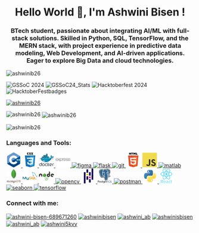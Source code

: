 <h1 align="center">Hello World 👋, I'm Ashwini Bisen !</h1>
<h3 align="center"> BTech student, passionate about integrating AI/ML with full-stack solutions. Skilled in Python, SQL, TensorFlow, and the MERN stack, with project experience in predictive data modeling, Web Development, and AI-driven applications. Eager to explore Big Data and cloud technologies. </h3>

<p align="left"> 
  <img src="https://komarev.com/ghpvc/?username=ashwinib26&label=Profile%20views&color=0e75b6&style=flat" alt="ashwinib26" /> 
</p>

<!-- 🎖️ GSSoC & Hacktoberfest Badges -->
<p align="left">
  <img src="https://img.shields.io/badge/GSSoC-2024-orange?style=for-the-badge" alt="GSSoC 2024"/>
  <img src="https://github.com/user-attachments/assets/eeab1faa-2de7-4de6-bcd8-5f1c40b221f0" alt="GSSoC24_Stats" height="150"/>
  <img src="https://img.shields.io/badge/Hacktoberfest-2024-blueviolet?style=for-the-badge" alt="Hacktoberfest 2024"/>
  <img src="https://github.com/user-attachments/assets/b5a8172c-7c7f-4542-8f8d-683b92997696" alt="HacktoberFestbadges" height="150"/>
</p>

<p align="left"> 
  <a href="https://github.com/ryo-ma/github-profile-trophy">
    <img src="https://github-profile-trophy.vercel.app/?username=ashwinib26" alt="ashwinib26" />
  </a> 
</p>

<p><img align="left" src="https://github-readme-stats.vercel.app/api/top-langs?username=ashwinib26&show_icons=true&locale=en&layout=compact" alt="ashwinib26" /></p>

<p>&nbsp;<img align="center" src="https://github-readme-stats.vercel.app/api?username=ashwinib26&show_icons=true&locale=en" alt="ashwinib26" /></p>

<p><img align="center" src="https://github-readme-streak-stats.herokuapp.com/?user=ashwinib26&" alt="ashwinib26" /></p>

<h3 align="left">Languages and Tools:</h3>
<p align="left">
  <a href="https://www.w3schools.com/cpp/" target="_blank" rel="noreferrer"> <img src="https://raw.githubusercontent.com/devicons/devicon/master/icons/cplusplus/cplusplus-original.svg" alt="cplusplus" width="40" height="40"/> </a>
  <a href="https://www.w3schools.com/css/" target="_blank" rel="noreferrer"> <img src="https://raw.githubusercontent.com/devicons/devicon/master/icons/css3/css3-original-wordmark.svg" alt="css3" width="40" height="40"/> </a>
  <a href="https://www.docker.com/" target="_blank" rel="noreferrer"> <img src="https://raw.githubusercontent.com/devicons/devicon/master/icons/docker/docker-original-wordmark.svg" alt="docker" width="40" height="40"/> </a>
  <a href="https://expressjs.com" target="_blank" rel="noreferrer"> <img src="https://raw.githubusercontent.com/devicons/devicon/master/icons/express/express-original-wordmark.svg" alt="express" width="40" height="40"/> </a>
  <a href="https://www.figma.com/" target="_blank" rel="noreferrer"> <img src="https://www.vectorlogo.zone/logos/figma/figma-icon.svg" alt="figma" width="40" height="40"/> </a>
  <a href="https://flask.palletsprojects.com/" target="_blank" rel="noreferrer"> <img src="https://www.vectorlogo.zone/logos/pocoo_flask/pocoo_flask-icon.svg" alt="flask" width="40" height="40"/> </a>
  <a href="https://git-scm.com/" target="_blank" rel="noreferrer"> <img src="https://www.vectorlogo.zone/logos/git-scm/git-scm-icon.svg" alt="git" width="40" height="40"/> </a>
  <a href="https://www.w3.org/html/" target="_blank" rel="noreferrer"> <img src="https://raw.githubusercontent.com/devicons/devicon/master/icons/html5/html5-original-wordmark.svg" alt="html5" width="40" height="40"/> </a>
  <a href="https://developer.mozilla.org/en-US/docs/Web/JavaScript" target="_blank" rel="noreferrer"> <img src="https://raw.githubusercontent.com/devicons/devicon/master/icons/javascript/javascript-original.svg" alt="javascript" width="40" height="40"/> </a>
  <a href="https://www.mathworks.com/" target="_blank" rel="noreferrer"> <img src="https://upload.wikimedia.org/wikipedia/commons/2/21/Matlab_Logo.png" alt="matlab" width="40" height="40"/> </a>
  <a href="https://www.mongodb.com/" target="_blank" rel="noreferrer"> <img src="https://raw.githubusercontent.com/devicons/devicon/master/icons/mongodb/mongodb-original-wordmark.svg" alt="mongodb" width="40" height="40"/> </a>
  <a href="https://www.mysql.com/" target="_blank" rel="noreferrer"> <img src="https://raw.githubusercontent.com/devicons/devicon/master/icons/mysql/mysql-original-wordmark.svg" alt="mysql" width="40" height="40"/> </a>
  <a href="https://nodejs.org" target="_blank" rel="noreferrer"> <img src="https://raw.githubusercontent.com/devicons/devicon/master/icons/nodejs/nodejs-original-wordmark.svg" alt="nodejs" width="40" height="40"/> </a>
  <a href="https://opencv.org/" target="_blank" rel="noreferrer"> <img src="https://www.vectorlogo.zone/logos/opencv/opencv-icon.svg" alt="opencv" width="40" height="40"/> </a>
  <a href="https://pandas.pydata.org/" target="_blank" rel="noreferrer"> <img src="https://raw.githubusercontent.com/devicons/devicon/2ae2a900d2f041da66e950e4d48052658d850630/icons/pandas/pandas-original.svg" alt="pandas" width="40" height="40"/> </a>
  <a href="https://www.postgresql.org" target="_blank" rel="noreferrer"> <img src="https://raw.githubusercontent.com/devicons/devicon/master/icons/postgresql/postgresql-original-wordmark.svg" alt="postgresql" width="40" height="40"/> </a>
  <a href="https://postman.com" target="_blank" rel="noreferrer"> <img src="https://www.vectorlogo.zone/logos/getpostman/getpostman-icon.svg" alt="postman" width="40" height="40"/> </a>
  <a href="https://www.python.org" target="_blank" rel="noreferrer"> <img src="https://raw.githubusercontent.com/devicons/devicon/master/icons/python/python-original.svg" alt="python" width="40" height="40"/> </a>
  <a href="https://reactjs.org/" target="_blank" rel="noreferrer"> <img src="https://raw.githubusercontent.com/devicons/devicon/master/icons/react/react-original-wordmark.svg" alt="react" width="40" height="40"/> </a>
  <a href="https://seaborn.pydata.org/" target="_blank" rel="noreferrer"> <img src="https://seaborn.pydata.org/_images/logo-mark-lightbg.svg" alt="seaborn" width="40" height="40"/>
  <img src="https://www.vectorlogo.zone/logos/tensorflow/tensorflow-icon.svg" alt="tensorflow" width="40" height="40"/> </a>
</p>

<h3 align="left">Connect with me:</h3>
<p align="left">
  <a href="https://linkedin.com/in/ashwini-bisen-689671260" target="blank"><img align="center" src="https://raw.githubusercontent.com/rahuldkjain/github-profile-readme-generator/master/src/images/icons/Social/linked-in-alt.svg" alt="ashwini-bisen-689671260" height="30" width="40" /></a>
  <a href="https://kaggle.com/ashwinibisen" target="blank"><img align="center" src="https://raw.githubusercontent.com/rahuldkjain/github-profile-readme-generator/master/src/images/icons/Social/kaggle.svg" alt="ashwinibisen" height="30" width="40" /></a>
  <a href="https://www.codechef.com/users/ashwini_ab" target="blank"><img align="center" src="https://cdn.jsdelivr.net/npm/simple-icons@3.1.0/icons/codechef.svg" alt="ashwini_ab" height="30" width="40" /></a>
  <a href="https://www.hackerrank.com/ashwinisbisen" target="blank"><img align="center" src="https://raw.githubusercontent.com/rahuldkjain/github-profile-readme-generator/master/src/images/icons/Social/hackerrank.svg" alt="ashwinisbisen" height="30" width="40" /></a>
  <a href="https://www.leetcode.com/ashwini_ab" target="blank"><img align="center" src="https://raw.githubusercontent.com/rahuldkjain/github-profile-readme-generator/master/src/images/icons/Social/leet-code.svg" alt="ashwini_ab" height="30" width="40" /></a>
  <a href="https://auth.geeksforgeeks.org/user/ashwini5kvy" target="blank"><img align="center" src="https://raw.githubusercontent.com/rahuldkjain/github-profile-readme-generator/master/src/images/icons/Social/geeks-for-geeks.svg" alt="ashwini5kvy" height="30" width="40" /></a>
</p>

